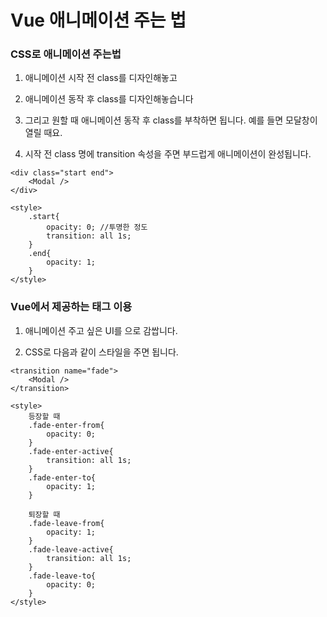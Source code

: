 # Vue 애니메이션 주는 법

### CSS로 애니메이션 주는법

1. 애니메이션 시작 전 class를 디자인해놓고 

2. 애니메이션 동작 후 class를 디자인해놓습니다 

3. 그리고 원할 때 애니메이션 동작 후 class를 부착하면 됩니다. 예를 들면 모달창이 열릴 때요. 

4. 시작 전 class 명에 transition 속성을 주면 부드럽게 애니메이션이 완성됩니다. 

```vue
<div class="start end">
    <Modal />
</div>

<style>
    .start{
        opacity: 0; //투명한 정도
        transition: all 1s;
    }
    .end{
        opacity: 1;
    }
</style>
```



### Vue에서 제공하는 <transition>태그 이용

1. 애니메이션 주고 싶은 UI를 <transition name="작명"></transition>으로 감쌉니다. 

2. CSS로 다음과 같이 스타일을 주면 됩니다. 

```vue
<transition name="fade">
    <Modal />
</transition>

<style>
    등장할 때
    .fade-enter-from{
        opacity: 0;
    }
    .fade-enter-active{
        transition: all 1s;
    }
    .fade-enter-to{
        opacity: 1;
    }
    
    퇴장할 때
    .fade-leave-from{
        opacity: 1;
    }
    .fade-leave-active{
        transition: all 1s;
    }
    .fade-leave-to{
        opacity: 0;
    }
</style>
```

